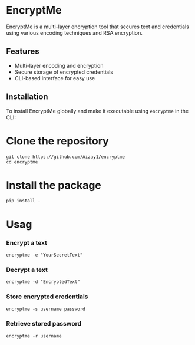 # EncryptMe

EncryptMe is a multi-layer encryption tool that secures text and credentials using various encoding techniques and RSA encryption.

## Features

- Multi-layer encoding and encryption
- Secure storage of encrypted credentials
- CLI-based interface for easy use

## Installation

To install EncryptMe globally and make it executable using `encryptme` in the CLI:


# Clone the repository
    git clone https://github.com/Aizay1/encryptme
    cd encryptme

# Install the package
    pip install .

#    Usag

### Encrypt a text
    encryptme -e "YourSecretText"


### Decrypt a text
    encryptme -d "EncryptedText"


### Store encrypted credentials
    encryptme -s username password


### Retrieve stored password
    encryptme -r username






